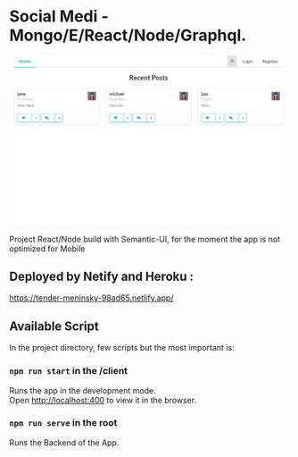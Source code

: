 # Social Medi - Mongo/E/React/Node/Graphql.
![Screenshot](https://github.com/LeoGoubard/LeoGoubard/blob/master/image/page1.PNG)

Project React/Node build with Semantic-UI, for the moment the app is not optimized for Mobile

## Deployed by Netify and Heroku :
https://tender-meninsky-98ad65.netlify.app/

## Available Script

In the project directory, few scripts but the most important is:

### `npm run start` in the /client

Runs the app in the development mode.<br />
Open [http://localhost:400](http://localhost:4000) to view it in the browser.

### `npm run serve` in the root
Runs the Backend of the App.
